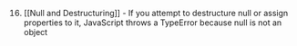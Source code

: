 16. [[Null and Destructuring]] - If you attempt to destructure null or assign properties to it, JavaScript throws a TypeError because null is not an object